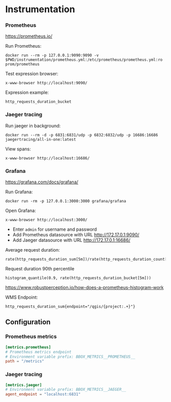 # Instrumentation

### Prometheus

https://prometheus.io/

Run Prometheus:

    docker run --rm -p 127.0.0.1:9090:9090 -v $PWD/instrumentation/prometheus.yml:/etc/prometheus/prometheus.yml:ro prom/prometheus

Test expression browser:

    x-www-browser http://localhost:9090/

Expression example:

    http_requests_duration_bucket


### Jaeger tracing

Run jaeger in background:

    docker run --rm -d -p 6831:6831/udp -p 6832:6832/udp -p 16686:16686 jaegertracing/all-in-one:latest

View spans:

    x-www-browser http://localhost:16686/


### Grafana

https://grafana.com/docs/grafana/

Run Grafana:

    docker run -rm -p 127.0.0.1:3000:3000 grafana/grafana

Open Grafana:

    x-www-browser http://localhost:3000/

- Enter `admin` for username and password
- Add Prometheus datasource with URL http://172.17.0.1:9090/
- Add Jaeger datasource with URL http://172.17.0.1:16686/

Average request duration:

    rate(http_requests_duration_sum[5m])/rate(http_requests_duration_count[5m])

Request duration 90th percentile
        
    histogram_quantile(0.9, rate(http_requests_duration_bucket[5m]))

https://www.robustperception.io/how-does-a-prometheus-histogram-work

WMS Endpoint:

    http_requests_duration_sum{endpoint="/qgis/{project:.+}"}


## Configuration

### Prometheus metrics

```toml
[metrics.prometheus]
# Prometheus metrics endpoint
# Environment variable prefix: BBOX_METRICS__PROMETHEUS__
path = "/metrics"
```

### Jaeger tracing

```toml
[metrics.jaeger] 
# Environment variable prefix: BBOX_METRICS__JAEGER__
agent_endpoint = "localhost:6831"
```
